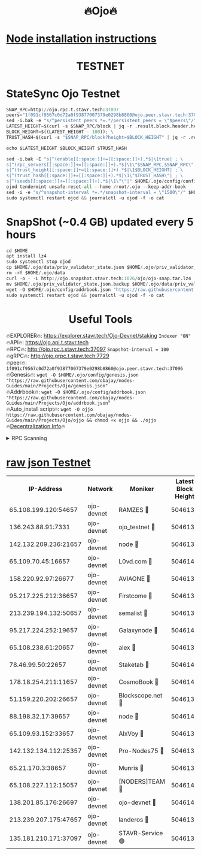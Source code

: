 <h1 align="center"> 🔥Ojo🔥</h1>

[Node installation instructions](https://github.com/obajay/nodes-Guides/tree/main/Projects/Ojo)
=

<h1 align="center"> TESTNET</h1>

# StateSync Ojo Testnet
```python
SNAP_RPC=http://ojo.rpc.t.stavr.tech:37097
peers="1f091cf9567c0d72a0f93877007379e0298b8860@ojo.peer.stavr.tech:37096"
sed -i.bak -e "s/^persistent_peers *=.*/persistent_peers = \"$peers\"/" $HOME/.ojo/config/config.toml
LATEST_HEIGHT=$(curl -s $SNAP_RPC/block | jq -r .result.block.header.height); \
BLOCK_HEIGHT=$((LATEST_HEIGHT - 100)); \
TRUST_HASH=$(curl -s "$SNAP_RPC/block?height=$BLOCK_HEIGHT" | jq -r .result.block_id.hash)

echo $LATEST_HEIGHT $BLOCK_HEIGHT $TRUST_HASH

sed -i.bak -E "s|^(enable[[:space:]]+=[[:space:]]+).*$|\1true| ; \
s|^(rpc_servers[[:space:]]+=[[:space:]]+).*$|\1\"$SNAP_RPC,$SNAP_RPC\"| ; \
s|^(trust_height[[:space:]]+=[[:space:]]+).*$|\1$BLOCK_HEIGHT| ; \
s|^(trust_hash[[:space:]]+=[[:space:]]+).*$|\1\"$TRUST_HASH\"| ; \
s|^(seeds[[:space:]]+=[[:space:]]+).*$|\1\"\"|" $HOME/.ojo/config/config.toml
ojod tendermint unsafe-reset-all --home /root/.ojo --keep-addr-book
sed -i -e "s/^snapshot-interval *=.*/snapshot-interval = \"1500\"/" $HOME/.ojo/config/app.toml
sudo systemctl restart ojod && journalctl -u ojod -f -o cat
```
# SnapShot (~0.4 GB) updated every 5 hours
```python
cd $HOME
apt install lz4
sudo systemctl stop ojod
cp $HOME/.ojo/data/priv_validator_state.json $HOME/.ojo/priv_validator_state.json.backup
rm -rf $HOME/.ojo/data
curl -o - -L http://ojo.snapshot.stavr.tech:1026/ojo/ojo-snap.tar.lz4 | lz4 -c -d - | tar -x -C $HOME/.ojo --strip-components 2
mv $HOME/.ojo/priv_validator_state.json.backup $HOME/.ojo/data/priv_validator_state.json
wget -O $HOME/.ojo/config/addrbook.json "https://raw.githubusercontent.com/obajay/nodes-Guides/main/Projects/Ojo/addrbook.json"
sudo systemctl restart ojod && journalctl -u ojod -f -o cat
```
 <h1 align="center"> Useful Tools</h1>

🔥EXPLORER🔥:        https://explorer.stavr.tech/Ojo-Devnet/staking        `Indexer "ON"` \
🔥API🔥:                     https://ojo.api.t.stavr.tech \
🔥RPC🔥:                    http://ojo.rpc.t.stavr.tech:37097              `Snapshot-interval = 100` \
🔥gRPC🔥:                  http://ojo.grpc.t.stavr.tech:7729 \
🔥peer🔥:                   `1f091cf9567c0d72a0f93877007379e0298b8860@ojo.peer.stavr.tech:37096` \
🔥Genesis🔥:    ```wget -O $HOME/.ojo/config/genesis.json "https://raw.githubusercontent.com/obajay/nodes-Guides/main/Projects/Ojo/genesis.json"``` \
🔥Addrbook🔥:    ```wget -O $HOME/.ojo/config/addrbook.json "https://raw.githubusercontent.com/obajay/nodes-Guides/main/Projects/Ojo/addrbook.json"``` \
🔥Auto_install script🔥: ```wget -O ojjo https://raw.githubusercontent.com/obajay/nodes-Guides/main/Projects/Ojo/ojjo && chmod +x ojjo && ./ojjo``` \
🔥[Decentralization Info](https://github.com/obajay/StateSync-snapshots/tree/main/Projects/Ojo/Decentralization)🔥



<details>
<summary>RPC Scanning</summary>

<h2 align="center"> We scan nodes in real time every 4 hours. And we provide the final result of RPC endpoints.
We cannot influence the operation of these nodes in any way. </h2>


```python
If Voting Power is higher than 0 --> then the Node is a validator of the network and may be subject to attack and be a potential threat to the chain.
```
```python
We marked such validators with a red symbol
```

</details>

[raw json Testnet](https://rpc-check.ojot.stavr.tech/ojot/rpc-ojot-result.json)
=


<table><tr><th>IP-Address</th><th>Network</th><th>Moniker</th><th>Latest Block Height</th><th>Earliest Block Height</th><th>Catching Up</th><th>Tx Index</th><th>Voting Power</th><th>Scan Time</th></tr><tr><td>65.108.199.120:54657</td><td>ojo-devnet</td><td>RAMZES 🔴</td><td>5046135</td><td>306156</td><td>False</td><td>on</td><td>15420</td><td>2024-01-20T04:47:05.952232400UTC</td></tr><tr><td>136.243.88.91:7331</td><td>ojo-devnet</td><td>ojo_testnet 🔴</td><td>5046136</td><td>308845</td><td>False</td><td>on</td><td>1000</td><td>2024-01-20T04:47:12.375692175UTC</td></tr><tr><td>142.132.209.236:21657</td><td>ojo-devnet</td><td>node 🔴</td><td>5046139</td><td>350001</td><td>False</td><td>on</td><td>1999</td><td>2024-01-20T04:47:30.216463206UTC</td></tr><tr><td>65.109.70.45:16657</td><td>ojo-devnet</td><td>L0vd.com 🔴</td><td>5046141</td><td>695918</td><td>False</td><td>off</td><td>998</td><td>2024-01-20T04:47:40.770127307UTC</td></tr><tr><td>158.220.92.97:26677</td><td>ojo-devnet</td><td>AVIAONE 🔴</td><td>5046138</td><td>2754001</td><td>False</td><td>on</td><td>19926</td><td>2024-01-20T04:47:25.023001792UTC</td></tr><tr><td>95.217.225.212:36657</td><td>ojo-devnet</td><td>Firstcome 🔴</td><td>5046136</td><td>2985946</td><td>False</td><td>on</td><td>13566</td><td>2024-01-20T04:47:12.095607952UTC</td></tr><tr><td>213.239.194.132:50657</td><td>ojo-devnet</td><td>semalist 🔴</td><td>5046135</td><td>3223522</td><td>False</td><td>on</td><td>21037</td><td>2024-01-20T04:47:06.220630644UTC</td></tr><tr><td>95.217.224.252:19657</td><td>ojo-devnet</td><td>Galaxynode 🔴</td><td>5046141</td><td>3685492</td><td>False</td><td>on</td><td>11888</td><td>2024-01-20T04:47:37.652079087UTC</td></tr><tr><td>65.108.238.61:20657</td><td>ojo-devnet</td><td>alex 🔴</td><td>5046135</td><td>4158001</td><td>False</td><td>on</td><td>11359</td><td>2024-01-20T04:47:05.639347350UTC</td></tr><tr><td>78.46.99.50:22657</td><td>ojo-devnet</td><td>Staketab 🔴</td><td>5046141</td><td>4254801</td><td>False</td><td>on</td><td>1276</td><td>2024-01-20T04:47:41.054451332UTC</td></tr><tr><td>178.18.254.211:11657</td><td>ojo-devnet</td><td>CosmoBook 🔴</td><td>5046140</td><td>4392001</td><td>False</td><td>off</td><td>1057</td><td>2024-01-20T04:47:32.658107324UTC</td></tr><tr><td>51.159.220.202:26657</td><td>ojo-devnet</td><td>Blockscope.net 🔴</td><td>5046135</td><td>4425001</td><td>False</td><td>on</td><td>1730</td><td>2024-01-20T04:47:05.217106743UTC</td></tr><tr><td>88.198.32.17:39657</td><td>ojo-devnet</td><td>node 🔴</td><td>5046140</td><td>4710001</td><td>False</td><td>on</td><td>87411</td><td>2024-01-20T04:47:32.892830666UTC</td></tr><tr><td>65.109.93.152:33657</td><td>ojo-devnet</td><td>AlxVoy 🔴</td><td>5046139</td><td>4943001</td><td>False</td><td>on</td><td>4491415</td><td>2024-01-20T04:47:29.958597781UTC</td></tr><tr><td>142.132.134.112:25357</td><td>ojo-devnet</td><td>Pro-Nodes75 🔴</td><td>5046135</td><td>4946135</td><td>False</td><td>on</td><td>24651</td><td>2024-01-20T04:47:09.218402460UTC</td></tr><tr><td>65.21.170.3:38657</td><td>ojo-devnet</td><td>Munris 🔴</td><td>5046136</td><td>4946136</td><td>False</td><td>off</td><td>20123</td><td>2024-01-20T04:47:11.674276627UTC</td></tr><tr><td>65.108.227.112:15057</td><td>ojo-devnet</td><td>[NODERS]TEAM 🔴</td><td>5046141</td><td>4946141</td><td>False</td><td>off</td><td>9999</td><td>2024-01-20T04:47:38.022614853UTC</td></tr><tr><td>138.201.85.176:26697</td><td>ojo-devnet</td><td>ojo-devnet 🔴</td><td>5046141</td><td>4946141</td><td>False</td><td>on</td><td>1000024000</td><td>2024-01-20T04:47:40.433020889UTC</td></tr><tr><td>213.239.207.175:47657</td><td>ojo-devnet</td><td>landeros 🔴</td><td>5046138</td><td>4967924</td><td>False</td><td>off</td><td>11083</td><td>2024-01-20T04:47:25.248770202UTC</td></tr><tr><td>135.181.210.171:37097</td><td>ojo-devnet</td><td>STAVR-Service 🟢</td><td>5046135</td><td>5043001</td><td>False</td><td>on</td><td>0</td><td>2024-01-20T04:47:06.781521718UTC</td></tr></table>
